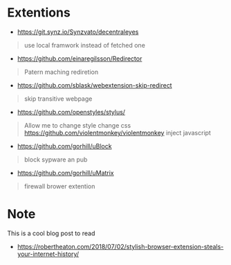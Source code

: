 # Extentions

- https://git.synz.io/Synzvato/decentraleyes
> use local framwork instead of fetched one

- https://github.com/einaregilsson/Redirector
> Patern maching rediretion

- https://github.com/sblask/webextension-skip-redirect
> skip transitive webpage

- https://github.com/openstyles/stylus/
> Allow me to change style
> change css
https://github.com/violentmonkey/violentmonkey
> inject javascript

- https://github.com/gorhill/uBlock
> block sypware an pub

- https://github.com/gorhill/uMatrix
> firewall brower extention

# Note
This is a cool blog post to read
- https://robertheaton.com/2018/07/02/stylish-browser-extension-steals-your-internet-history/
